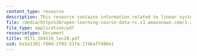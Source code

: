 ```yaml
---
content_type: resource
description: This resource contains information related to linear systems and LU decomposition.
file: /media/https%3A/open-learning-course-data-rc.s3.amazonaws.com/1-204-computer-algorithms-in-systems-engineering-spring-2010/ba1e1301f80d1f0351fa1746aff486e1_MIT1_204S10_lec20.pdf
file_type: application/pdf
resourcetype: Document
title: MIT1_204S10_lec20.pdf
uid: ba1e1301-f80d-1f03-51fa-1746aff486e1
---
```

